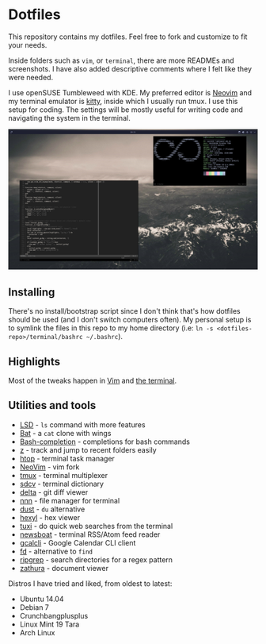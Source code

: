 # Dotfiles

This repository contains my dotfiles. Feel free to fork and customize to fit your needs.

Inside folders such as `vim`, or `terminal`, there are more READMEs and screenshots. I have also added descriptive comments where I felt like they were needed.

I use openSUSE Tumbleweed with KDE. My preferred editor is [Neovim](https://github.com/bihanviranga/dotfiles/tree/master/vim) and my terminal emulator is [kitty](https://github.com/bihanviranga/dotfiles/tree/master/terminal), inside which I usually run tmux. I use this setup for coding. The settings will be mostly useful for writing code and navigating the system in the terminal.

![image](images/e43f2ae.png)

## Installing

There's no install/bootstrap script since I don't think that's how dotfiles should be used (and I don't switch computers often). My personal setup is to symlink the files in this repo to my home directory (i.e: `ln -s <dotfiles-repo>/terminal/bashrc ~/.bashrc`).

## Highlights

Most of the tweaks happen in [Vim](https://github.com/bihanviranga/dotfiles/tree/master/vim) and [the terminal](https://github.com/bihanviranga/dotfiles/tree/master/terminal).

## Utilities and tools

- [LSD](https://github.com/Peltoche/lsd) - `ls` command with more features
- [Bat](https://github.com/sharkdp/bat) - a `cat` clone with wings
- [Bash-completion](https://github.com/scop/bash-completion) - completions for bash commands
- [z](https://github.com/rupa/z) - track and jump to recent folders easily
- [htop](https://hisham.hm/htop/) - terminal task manager
- [NeoVim](https://neovim.io) - vim fork
- [tmux](https://github.com/tmux/tmux/wiki) - terminal multiplexer
- [sdcv](http://dushistov.github.io/sdcv/) - terminal dictionary
- [delta](https://github.com/dandavison/delta) - git diff viewer
- [nnn](https://github.com/jarun/nnn) - file manager for terminal
- [dust](https://github.com/bootandy/dust) - `du` alternative
- [hexyl](https://github.com/sharkdp/hexyl) - hex viewer
- [tuxi](https://github.com/Bugswriter/tuxi) - do quick web searches from the terminal
- [newsboat](https://newsboat.org/) - terminal RSS/Atom feed reader
- [gcalcli](https://github.com/insanum/gcalcli/) - Google Calendar CLI client
- [fd](https://github.com/sharkdp/fd) - alternative to `find`
- [ripgrep](https://github.com/BurntSushi/ripgrep) - search directories for a regex pattern
- [zathura](https://github.com/pwmt/zathura) - document viewer

Distros I have tried and liked, from oldest to latest:

- Ubuntu 14.04
- Debian 7
- Crunchbangplusplus
- Linux Mint 19 Tara
- Arch Linux
